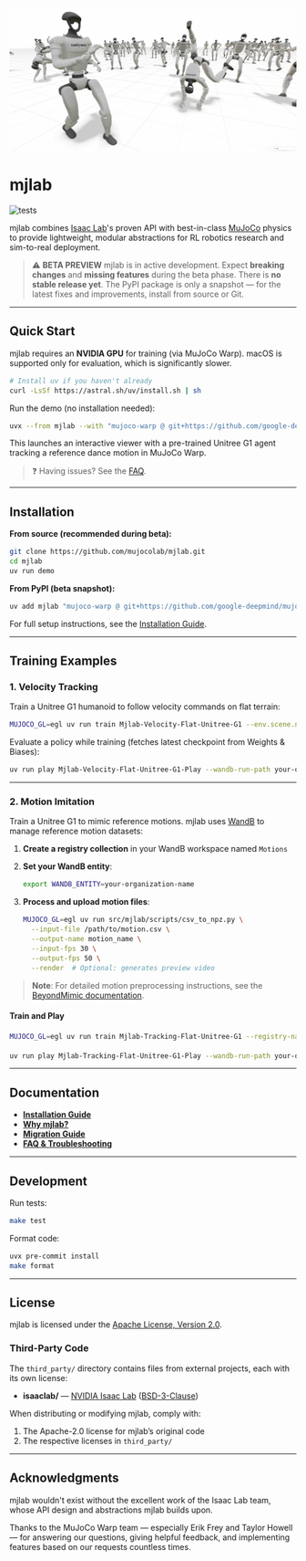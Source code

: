 ![Project banner](docs/mjlab-banner.jpg)

# mjlab

<p align="left">
  <img alt="tests" src="https://github.com/mujocolab/mjlab/actions/workflows/ci.yml/badge.svg" />
</p>

mjlab combines [Isaac Lab](https://github.com/isaac-sim/IsaacLab)'s proven API with best-in-class [MuJoCo](https://github.com/google-deepmind/mujoco_warp) physics to provide lightweight, modular abstractions for RL robotics research and sim-to-real deployment.

> ⚠️ **BETA PREVIEW**
> mjlab is in active development. Expect **breaking changes** and **missing features** during the beta phase.
> There is **no stable release yet**. The PyPI package is only a snapshot — for the latest fixes and improvements, install from source or Git.

---

## Quick Start

mjlab requires an **NVIDIA GPU** for training (via MuJoCo Warp).
macOS is supported only for evaluation, which is significantly slower.

```bash
# Install uv if you haven't already
curl -LsSf https://astral.sh/uv/install.sh | sh
```

Run the demo (no installation needed):

```bash
uvx --from mjlab --with "mujoco-warp @ git+https://github.com/google-deepmind/mujoco_warp@486642c3fa262a989b482e0e506716d5793d61a9" demo
```

This launches an interactive viewer with a pre-trained Unitree G1 agent tracking a reference dance motion in MuJoCo Warp.

> ❓ Having issues? See the [FAQ](docs/faq.md).

---

## Installation

**From source (recommended during beta):**

```bash
git clone https://github.com/mujocolab/mjlab.git
cd mjlab
uv run demo
```

**From PyPI (beta snapshot):**

```bash
uv add mjlab "mujoco-warp @ git+https://github.com/google-deepmind/mujoco_warp@486642c3fa262a989b482e0e506716d5793d61a9"
```

For full setup instructions, see the [Installation Guide](docs/installation_guide.md).

---

## Training Examples

### 1. Velocity Tracking

Train a Unitree G1 humanoid to follow velocity commands on flat terrain:

```bash
MUJOCO_GL=egl uv run train Mjlab-Velocity-Flat-Unitree-G1 --env.scene.num-envs 4096
```

Evaluate a policy while training (fetches latest checkpoint from Weights & Biases):

```bash
uv run play Mjlab-Velocity-Flat-Unitree-G1-Play --wandb-run-path your-org/mjlab/run-id
```

---

### 2. Motion Imitation

Train a Unitree G1 to mimic reference motions. mjlab uses [WandB](https://wandb.ai) to manage reference motion datasets:

1. **Create a registry collection** in your WandB workspace named `Motions`

2. **Set your WandB entity**:
   ```bash
   export WANDB_ENTITY=your-organization-name
   ```

3. **Process and upload motion files**:
   ```bash
   MUJOCO_GL=egl uv run src/mjlab/scripts/csv_to_npz.py \
     --input-file /path/to/motion.csv \
     --output-name motion_name \
     --input-fps 30 \
     --output-fps 50 \
     --render  # Optional: generates preview video
   ```

> **Note**: For detailed motion preprocessing instructions, see the [BeyondMimic documentation](https://github.com/HybridRobotics/whole_body_tracking/blob/main/README.md#motion-preprocessing--registry-setup).

#### Train and Play

```bash
MUJOCO_GL=egl uv run train Mjlab-Tracking-Flat-Unitree-G1 --registry-name your-org/motions/motion-name --env.scene.num-envs 4096

uv run play Mjlab-Tracking-Flat-Unitree-G1-Play --wandb-run-path your-org/mjlab/run-id
```

---

## Documentation

- **[Installation Guide](docs/installation_guide.md)**
- **[Why mjlab?](docs/motivation.md)**
- **[Migration Guide](docs/migration_guide.md)**
- **[FAQ & Troubleshooting](docs/faq.md)**

---

## Development

Run tests:

```bash
make test
```

Format code:

```bash
uvx pre-commit install
make format
```

---

## License

mjlab is licensed under the [Apache License, Version 2.0](LICENSE).

### Third-Party Code

The `third_party/` directory contains files from external projects, each with its own license:

- **isaaclab/** — [NVIDIA Isaac Lab](https://github.com/isaac-sim/IsaacLab) ([BSD-3-Clause](src/mjlab/third_party/isaaclab/LICENSE))

When distributing or modifying mjlab, comply with:
1. The Apache-2.0 license for mjlab’s original code
2. The respective licenses in `third_party/`

---

## Acknowledgments

mjlab wouldn't exist without the excellent work of the Isaac Lab team, whose API design and abstractions mjlab builds upon.

Thanks to the MuJoCo Warp team — especially Erik Frey and Taylor Howell — for answering our questions, giving helpful feedback, and implementing features based on our requests countless times.
